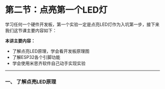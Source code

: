 # 第二节：点亮第一个LED灯

学习任何一个硬件开发板，第一个实验一定是点亮LED灯作为入坑第一步，接下来我们这节课主要内容如下：

**本讲主要内容：**

- 了解点亮LED原理，学会看开发板原理图
- 了解ESP32各个引脚功能
- 学会使用米思齐软件自己动手实现实验

---

### 一、 了解点亮LED原理

